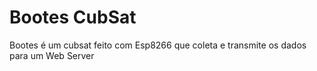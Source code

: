 # Bootes CubSat

Bootes é um cubsat feito com Esp8266 que coleta e transmite os dados para um Web Server
